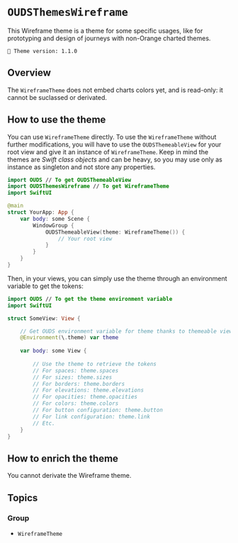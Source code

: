 # ``OUDSThemesWireframe``

This Wireframe theme is a theme for some specific usages, like for prototyping and design of journeys with non-Orange charted themes.

<!-- NOTE: Do not forget to update tokens version -->
```
🧬 Theme version: 1.1.0
```

## Overview

The ``WireframeTheme`` does not embed charts colors yet, and is read-only: it cannot be suclassed or derivated.

## How to use the theme

You can use ``WireframeTheme`` directly. To use the ``WireframeTheme`` without further modifications, you will have to use the `OUDSThemeableView` for your root view and give it an instance of ``WireframeTheme``. Keep in mind the themes are *Swift class objects* and can be heavy, so you may use only as instance as singleton and not store any properties.

```swift
import OUDS // To get OUDSThemeableView
import OUDSThemesWireframe // To get WireframeTheme
import SwiftUI

@main
struct YourApp: App {
    var body: some Scene {
        WindowGroup {
            OUDSThemeableView(theme: WireframeTheme()) {
                // Your root view
            }
        }
    }
}
```

Then, in your views, you can simply use the theme through an environment variable to get the tokens:

```swift
import OUDS // To get the theme environment variable
import SwiftUI

struct SomeView: View {

    // Get OUDS environment variable for theme thanks to themeable view
    @Environment(\.theme) var theme
    
    var body: some View {
        
        // Use the theme to retrieve the tokens
        // For spaces: theme.spaces
        // For sizes: theme.sizes
        // For borders: theme.borders
        // For elevations: theme.elevations
        // For opacities: theme.opacities
        // For colors: theme.colors
        // For button configuration: theme.button
        // For link configuration: theme.link
        // Etc.
    }
}
```

## How to enrich the theme

You cannot derivate the Wireframe theme.

## Topics

### Group

- ``WireframeTheme``
